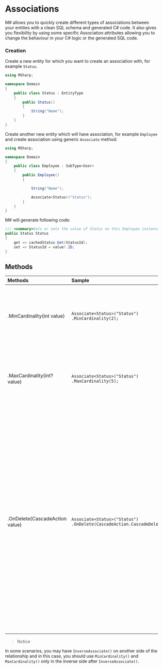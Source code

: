 # Associations
M# allows you to quickly create different types of associations between your entities with a clean SQL schema and generated C# code. It also gives you flexibility by using some specific Association attributes allowing you to change the behaviour in your C# logic or the generated SQL code.

### Creation
Create a new entity for which you want to create an association with, for example `Status`.

```csharp
using MSharp;

namespace Domain
{
    public class Status : EntityType
    {
        public Status()
        {
            String("Name");
        }
    }
}
```

Create another new entity which will have association, for example `Employee` and create association using generic `Associate` method:

```csharp
using MSharp;

namespace Domain
{
    public class Employee : SubType<User>
    {
        public Employee()
        {

            String("Name");

            Associate<Status>("Status");
        }
    }
}
```

M# will generate following code:

```csharp
/// <summary>Gets or sets the value of Status on this Employee instance.</summary>
public Status Status
{
    get => cachedStatus.Get(StatusId);
    set => StatusId = value?.ID;
}
```

## Methods

| Methods     | Sample     | Description      |
|:------------|:-----------------------------------------------------|:-----------------------------------------------------------------------------------------------------------------------------|
| .MinCardinality(int value)             | `Associate<Status>("Status") .MinCardinality(2);`     | Min cardinality will have no effect on the database column definition. M# will generate a new validation rule to make sure that your instance has at least two statuses. |
| .MaxCardinality(int? value)            | `Associate<Status>("Status") .MaxCardinality(5);` | Max cardinality will have no effect on the database column definition. M# will generate a new validation rule to make sure that your instance has not more than five statuses. |
| .OnDelete(CascadeAction value)         | `Associate<Status>("Status") .OnDelete(CascadeAction.CascadeDelete);` | This attribute allows you to define a specific action when the associated instance is deleted. `Throw warning: `This is the default behaviour of the association, the Status cannot be deleted if it is associated to an Employee and a ValidationException is thrown. `Cascade delete:`If the Status is deleted all employees with this status will also be deleted. `Set to null:`If the Status is deleted all employees associated to this Status will have a null status. `Call ReleaseXXX method:`This will allow you to have the full control on the behaviour, in our example you will have to create the method: `public void ReleaseStatus()`. |

> Notice

In some scenarios, you may have `InverseAssociate()` on another side of the relationship and in this case, you should use `MinCardinality()` and `MaxCardinality()` only in the inverse side after `InverseAssociate()`.
